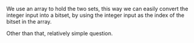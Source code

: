 We use an array to hold the two sets, this way we can easily convert the integer input into a bitset, by using the integer input as the index of the bitset in the array.

Other than that, relatively simple question.
